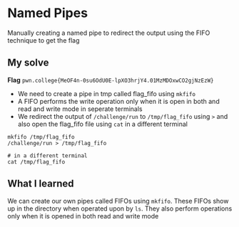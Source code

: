 # Named Pipes

Manually creating a named pipe to redirect the output using the FIFO technique to get the flag

## My solve
**Flag** `pwn.college{MeOF4n-0su6OdU0E-lpXO3hrjY4.01MzMDOxwCO2gjNzEzW}`
- We need to create a pipe in tmp called flag_fifo using `mkfifo`
- A FIFO performs the write operation only when it is open in both and read and write mode in seperate terminals
- We redirect the output of `/challenge/run` to `/tmp/flag_fifo` using `>` and also open the flag_fifo file using `cat` in a different terminal

```
mkfifo /tmp/flag_fifo
/challenge/run > /tmp/flag_fifo

# in a different terminal
cat /tmp/flag_fifo 
```

## What I learned
We can create our own pipes called FIFOs using `mkfifo`. These FIFOs show up in the directory when operated upon by `ls`. They also perform operations only when it is opened in both read and write mode